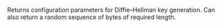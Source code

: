 Returns configuration parameters for Diffie–Hellman key generation. Can also return a random sequence of bytes of required length.